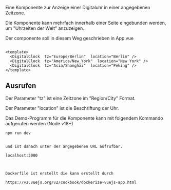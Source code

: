 
Eine Komponente zur Anzeige einer Digitaluhr in einer angegebenen
Zeitzone.

Die Komponente kann mehrfach innerhalb einer Seite eingebunden
werden, um "Uhrzeiten der Welt" anzuzeigen.


Der componente soll in diesem Weg geschrieben in App.vue 
````
````
````
<template>
  <DigitalClock  tz="Europe/Berlin"  location="Berlin" />
  <DigitalClock  tz="America/New_York"  location="New York" />
  <DigitalClock  tz="Asia/Shanghai"  location="Peking" />
</template>

````
 ## Ausrufen

Der Parameter "tz" ist eine Zeitzone im "Region/City" Format.

Der Parameter "location" ist die Beschriftung der Uhr.

Das Demo-Programm für die Komponente kann mit folgendem Kommando aufgerufen werden (Node v18+)
````
npm run dev

````
````

und ist danach unter der angegebenen URL aufrufbar.

localhost:3000

 

Dockerfile ist erstellt die kann erstellt durch 
 
https://v2.vuejs.org/v2/cookbook/dockerize-vuejs-app.html


